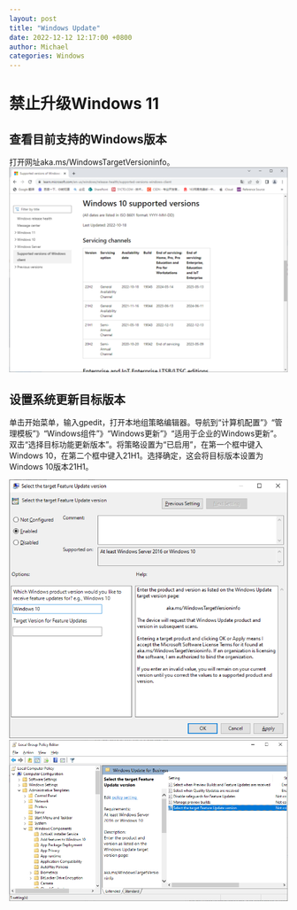 ```yaml
---
layout: post
title: "Windows Update"
date: 2022-12-12 12:17:00 +0800
author: Michael
categories: Windows
---
```



# 禁止升级Windows 11
## 查看目前支持的Windows版本
打开网址aka.ms/WindowsTargetVersioninfo。   
![日志文件夹](/assets/windows/Windows10supportedversions.png)  

## 设置系统更新目标版本
单击开始菜单，输入gpedit，打开本地组策略编辑器。导航到“计算机配置”》“管理模板”》“Windows组件”》“Windows更新”》“适用于企业的Windows更新”。双击“选择目标功能更新版本”。将策略设置为“已启用”，在第一个框中键入Windows 10，在第二个框中键入21H1。选择确定，这会将目标版本设置为Windows 10版本21H1。

![日志文件夹](/assets/windows/SelectTheTargetFeatureUpdateVersion.png)  
![日志文件夹](/assets/windows/WindowsUpdateForBusiness.png)  